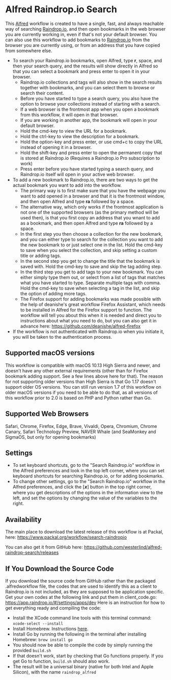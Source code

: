 # Alfred Raindrop.io Search
This [Alfred](https://www.alfredapp.com) workflow is created to have a single, fast, and always reachable way of searching [Raindrop.io](https://raindrop.io), and then open bookmarks in the web browser you are currently working in, even if that's not your default browser.
You can also use this workflow to add bookmarks to [Raindrop.io](https://raindrop.io) from the browser you are currently using, or from an address that you have copied from somewhere else.

- To search your Raindrop.io bookmarks, open Alfred, type **r**, space, and then your search query, and the results will show directly in Alfred so that you can select a bookmark and press enter to open it in your browser.
  - Raindrop.io collections and tags will also show in the search results together with bookmarks, and you can select them to browse or search their content.
  - Before you have started to type a search query, you also have the option to browse your collections instead of starting with a search.
  - If a web browser is the frontmost app when you open a bookmark from this workflow, it will open in that browser.
  - If you are working in another app, the bookmark will open in your default browser.
  - Hold the cmd-key to view the URL for a bookmark.
  - Hold the ctrl-key to view the description for a bookmark.
  - Hold the option-key and press enter, or use cmd+c to copy the URL instead of opening it in a browser.
  - Hold the shift-key and press enter to open the permanent copy that is stored at Raindrop.io (Requires a Raindrop.io Pro subscription to work)
  - Press enter before you have started typing a search query, and Raindrop.io itself will open in your active web browser.
- To add a new bookmark to Raindrop.io, there are two ways to get the actual bookmark you want to add into the workflow.
    - The primary way is to first make sure that you have the webpage you want to add opened in a browser and that it is the frontmost window, and then open Alfred and type **ra** followed by a space.
    - The alternative way, which only works if the frontmost application is not one of the supported browsers (as the primary method will be used then), is that you first copy an address that you wnant to add as a bookmark, and then open Alfred and type **ra** followed by a space.
  - In the first step you then choose a collection for the new bookmark, and you can either type to search for the collection you want to add the new bookmark to or just select one in the list. Hold the cmd-key to save when you select the collection, and skip setting a custom title or adding tags.
  - In the second step you get to change the title that the bookmark is saved with. Hold the cmd-key to save and skip the tag adding step.
  - In the third step you get to add tags to your new bookmark. You can either simply type them out, or select from a list of tags that matches what you have started to type. Separate multiple tags with comma. Hold the cmd-key to save when selecting a tag in the list, and skip the option of adding more tags.
  - The Firefox support for adding bookmarks was made possible with the help of deanishe's great workflow Firefox Assistant, which needs to be installed in Alfred for the Firefox support to function. The workflow will tell you about this when it is needed and direct you to instructions about what you need to do, but you can also get it in advance here: https://github.com/deanishe/alfred-firefox
- If the workflow is not authenticated with Raindrop.io when you initiate it, you will be taken to the authentication process.

## Supported macOS versions
This workflow is compatible with macOS 10.13 High Sierra and newer, and doesn't have any other external requirements (other than for Firefox bookmark adding support. See a few lines above here for that).
The reason for not supporting older versions than High Sierra is that Go 1.17 doesn't support older OS versions.
You can still run version 1.7 of this workflow on older macOS versions if you need to be able to do that, as all versions of this workflow prior to 2.0 is based on PHP and Python rather than Go.

## Supported Web Browsers
Safari, Chrome, Firefox, Edge, Brave, Vivaldi, Opera, Chromium, Chrome Canary, Safari Technology Preview, NAVER Whale (and SeaMonkey and SigmaOS, but only for opening bookmarks)

## Settings
- To set keyboard shortcuts, go to the "Search Raindrop.io" workflow in the Alfred preferences and look in the top left corner, where you can set keyboard shortcuts for searching Raindrop.io, or for adding bookmarks.
- To change other settings, go to the "Search Raindrop.io" workflow in the Alfred preferences, and click the [𝒙] button in the top right corner, where you get descriptions of the options in the information view to the left, and set the options by changing the value of the variables to the right.

## Availability
The main place to download the latest release of this workflow is at Packal, here:
https://www.packal.org/workflow/search-raindropio

You can also get it from GitHub here:
https://github.com/westerlind/alfred-raindrop-search/releases

## If You Download the Source Code
If you download the source code from GitHub rather than the packaged .alfredworkflow file, the codes that are used to identify this as a client to Raindrop.io is not included, as they are supposed to be application specific.
Get your own codes at the following link and put them in client_code.go:
https://app.raindrop.io/#/settings/apps/dev
Here is an instruction for how to get everything ready and compiling the code:
- Install the XCode command line tools with this terminal command: `xcode-select --install`
- Install Homebrew. Instructions [here](https://brew.sh/).
- Install Go by running the following in the terminal after installing Homebrew: `brew install go`
- You should now be able to compile the code by simply running the provided `build.sh`
- If that doesn't work, start by checking that Go functions properly. If you get Go to function, `build.sh` should also work.
- The result will be a universal binary (native for both Intel and Apple Silicon), with the name `raindrop_alfred`
